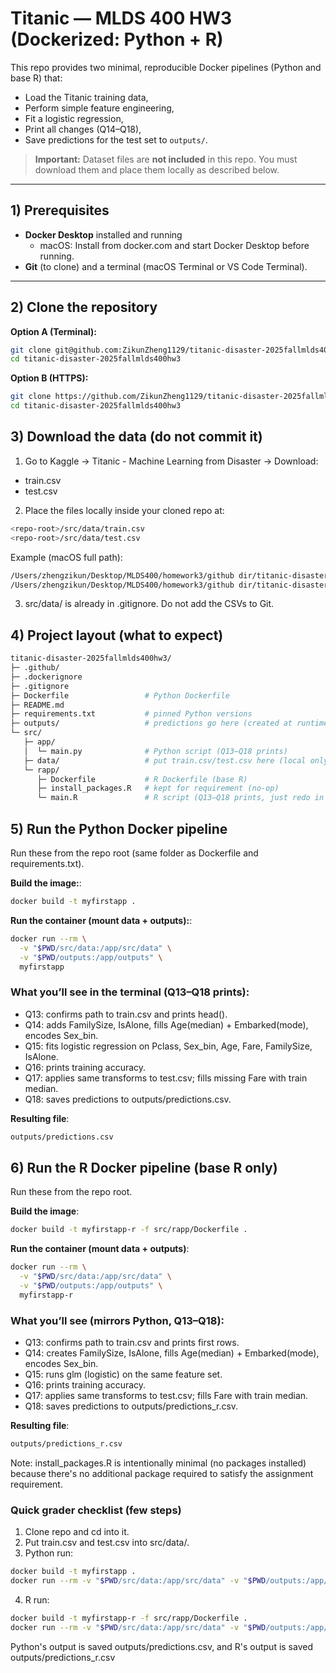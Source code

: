 # Titanic — MLDS 400 HW3 (Dockerized: Python + R)

This repo provides two minimal, reproducible Docker pipelines (Python and base R) that:
- Load the Titanic training data,
- Perform simple feature engineering,
- Fit a logistic regression,
- Print all changes (Q14–Q18),
- Save predictions for the test set to `outputs/`.

> **Important:** Dataset files are **not included** in this repo. You must download them and place them locally as described below.

---

## 1) Prerequisites

- **Docker Desktop** installed and running  
  - macOS: Install from docker.com and start Docker Desktop before running.
- **Git** (to clone) and a terminal (macOS Terminal or VS Code Terminal).

---

## 2) Clone the repository

**Option A (Terminal):**
```bash
git clone git@github.com:ZikunZheng1129/titanic-disaster-2025fallmlds400hw3.git
cd titanic-disaster-2025fallmlds400hw3
```

**Option B (HTTPS):**
```bash
git clone https://github.com/ZikunZheng1129/titanic-disaster-2025fallmlds400hw3.git
cd titanic-disaster-2025fallmlds400hw3
```

## 3) Download the data (do not commit it)

1. Go to Kaggle -> Titanic - Machine Learning from Disaster -> Download:
* train.csv
* test.csv

2. Place the files locally inside your cloned repo at:
```bash
<repo-root>/src/data/train.csv
<repo-root>/src/data/test.csv
```
Example (macOS full path):
```bash
/Users/zhengzikun/Desktop/MLDS400/homework3/github dir/titanic-disaster-2025fallmlds400hw3/src/data/train.csv
/Users/zhengzikun/Desktop/MLDS400/homework3/github dir/titanic-disaster-2025fallmlds400hw3/src/data/test.csv
```

3. src/data/ is already in .gitignore. Do not add the CSVs to Git.

## 4) Project layout (what to expect)
```bash
titanic-disaster-2025fallmlds400hw3/
├─ .github/
├─ .dockerignore
├─ .gitignore
├─ Dockerfile                 # Python Dockerfile
├─ README.md
├─ requirements.txt           # pinned Python versions
├─ outputs/                   # predictions go here (created at runtime)
└─ src/
   ├─ app/
   │  └─ main.py              # Python script (Q13–Q18 prints)
   ├─ data/                   # put train.csv/test.csv here (local only)
   └─ rapp/
      ├─ Dockerfile           # R Dockerfile (base R)
      ├─ install_packages.R   # kept for requirement (no-op)
      └─ main.R               # R script (Q13–Q18 prints, just redo in R)

```

## 5) Run the Python Docker pipeline


Run these from the repo root (same folder as Dockerfile and requirements.txt).

**Build the image:**:
```bash
docker build -t myfirstapp .

```

**Run the container (mount data + outputs):**:
```bash
docker run --rm \
  -v "$PWD/src/data:/app/src/data" \
  -v "$PWD/outputs:/app/outputs" \
  myfirstapp


```

### What you’ll see in the terminal (Q13–Q18 prints):
* Q13: confirms path to train.csv and prints head().
* Q14: adds FamilySize, IsAlone, fills Age(median) + Embarked(mode), encodes Sex_bin.
* Q15: fits logistic regression on Pclass, Sex_bin, Age, Fare, FamilySize, IsAlone.
* Q16: prints training accuracy.
* Q17: applies same transforms to test.csv; fills missing Fare with train median.
* Q18: saves predictions to outputs/predictions.csv.

**Resulting file**:
```bash
outputs/predictions.csv

```

## 6) Run the R Docker pipeline (base R only)

Run these from the repo root.

**Build the image**:

```bash
docker build -t myfirstapp-r -f src/rapp/Dockerfile .


```

**Run the container (mount data + outputs)**:
```bash
docker run --rm \
  -v "$PWD/src/data:/app/src/data" \
  -v "$PWD/outputs:/app/outputs" \
  myfirstapp-r


```

### What you’ll see (mirrors Python, Q13–Q18):
* Q13: confirms path to train.csv and prints first rows.
* Q14: creates FamilySize, IsAlone, fills Age(median) + Embarked(mode), encodes Sex_bin.
* Q15: runs glm (logistic) on the same feature set.
* Q16: prints training accuracy.
* Q17: applies same transforms to test.csv; fills Fare with train median.
* Q18: saves predictions to outputs/predictions_r.csv.

**Resulting file**:

```bash
outputs/predictions_r.csv

```

Note: install_packages.R is intentionally minimal (no packages installed) because there's no additional package required to satisfy the assignment requirement.




### Quick grader checklist (few steps)
1. Clone repo and cd into it.
2. Put train.csv and test.csv into src/data/.
3. Python run:
```bash
docker build -t myfirstapp .
docker run --rm -v "$PWD/src/data:/app/src/data" -v "$PWD/outputs:/app/outputs" myfirstapp

```
4. R run:
```bash
docker build -t myfirstapp-r -f src/rapp/Dockerfile .
docker run --rm -v "$PWD/src/data:/app/src/data" -v "$PWD/outputs:/app/outputs" myfirstapp-r

```

Python's output is saved outputs/predictions.csv, and R's output is saved outputs/predictions_r.csv
